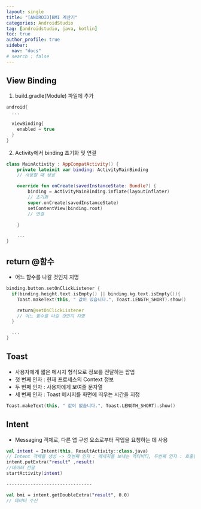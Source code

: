 ```yaml
---
layout: single
title: "[ANDROID]BMI 계산기"
categories: AndroidStudio
tag: [androidstudio, java, kotlin]
toc: true
author_profile: true
sidebar:
  nav: "docs"
# search : false
---
```


## View Binding

1. build.gradle(Module) 파일에 추가

```kotlin
android{
  ...

  viewBinding{
    enabled = true
  }
}
```

2. Activity에서 binding 초기화 및 연결

```kotlin
class MainActivity : AppCompatActivity() {
    private lateinit var binding: ActivityMainBinding
    // 사용할 때 생성

    override fun onCreate(savedInstanceState: Bundle?) {
        binding = ActivityMainBinding.inflate(layoutInflater)
        // 초기화
        super.onCreate(savedInstanceState)
        setContentView(binding.root)
        // 연결

    }

    ...
}
```

## return @함수

- 어느 함수를 나갈 것인지 지명

```kotlin
binding.button.setOnClickListener {
  if(binding.height.text.isEmpty() || binding.kg.text.isEmpty()){
    Toast.makeText(this, " 값이 있습니다.", Toast.LENGTH_SHORT).show()

    return@setOnClickListener
    // 어느 함수를 나갈 것인지 지명
  }

  ...
}
```

## Toast

- 사용자에게 짧은 메시지 형식으로 정보를 전달하는 팝업
- 첫 번째 인자 : 현재 프로세스의 Context 정보
- 두 번째 인자 : 사용자에게 보여줄 문자열
- 세 번째 인자 : Toast 메시지를 화면에 띄우는 시간을 지정

```kotlin
Toast.makeText(this, " 값이 없습니다.", Toast.LENGTH_SHORT).show()
```

## Intent

- Messaging 객체로, 다른 앱 구성 요소로부터 작업을 요청하는 데 사용

```kotlin
val intent = Intent(this, ResultActivity::class.java)
// Intent 객체를 생성 -> 첫번째 인자 : 메세지를 보내는 액티비티, 두번째 인자 : 호출될 액티비티
intent.putExtra("result" ,result)
//데이터 전달
startActivity(intent)

--------------------------------

val bmi = intent.getDoubleExtra("result", 0.0)
// 데이터 수신
```
